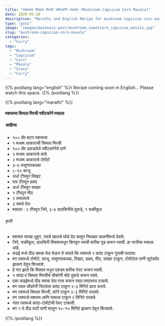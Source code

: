 ```yaml
---
title: "मशरूम्स सिमला मिरची स्वीटकॉर्न मसाला (Mushroom Capsicum Corn Masala)"
date: 2020-05-28
description: "Marathi and English Recipe for mushroom capsicum corn masala spicy curry"
type: "post"
image: "images/masonary-post/mushroom_sweetcorn_capsicum_masala.jpg"
slug: "mushroom-capsicum-corn-masala"
categories: 
  - "Curry"
tags:
  - "Mushroom"
  - "Capsicum"
  - "Corn"
  - "Masala"
  - "Gravy"
  - "Curry"
---
```


{{% postlang lang="english" %}} 
 Recipe coming soon in English... Please watch this space. 
 {{% /postlang %}}






{{% postlang lang="marathi" %}}


#### मशरूम्स सिमला मिरची स्वीटकॉर्न मसाला

##### साहित्य: 

 
- १०० ग्रॅम बटण मशरूम्स 
- १ मध्यम आकाराची सिमला मिरची 
- १०० ग्रॅम उकडलेले स्वीटकॉर्नचे दाणे 
- २ मध्यम आकाराचे कांदे 
- २ मध्यम आकाराचे टोमॅटो 
- ३-४ लसूणपाकळ्या 
- ८-१० काजू 
- अर्धा टीस्पून तिखट 
- पाव टीस्पून हळद 
- अर्धा टीस्पून साखर 
- १ टीस्पून मीठ 
- २ तमालपत्रे 
- ३ चमचे तेल
- मसाला : २ टीस्पून जिरे, ३-४ दालचिनीचे तुकडे, १ चक्रीफूल 



###### कृती:


- मशरूम स्वच्छ धुवून, त्याचे खालचे थोडे देठ कापून निथळत चाळणीमध्ये ठेवावे. 
- जिरे, चक्रीफूल, दालचिनी मिक्सरमधून फिरवून त्याची बारीक पूड करून घ्यावी. हा भाजीचा मसाला आहे. 
- कढई मध्ये दीड चमचा तेल घेऊन ते तापले कि त्यामध्ये १ कांदा टाकून गुलाबी परतावा. 
- मग त्यामध्ये टोमॅटो, काजू, लसूणपाकळ्या, तिखट, हळद, मीठ, साखर टाकून, टोमॅटोला पाणी सुटेपर्यंत झाकण ठेवून शिजवावे. 
- हे गार झाले कि मिक्सर मधून एकदम बारीक पेस्ट करून घ्यावी. 
- १ कांदा व सिमला मिरचीचे चौकोनी मोठे तुकडे करून घ्यावे. 
- एका कढईमध्ये दीड चमचा तेल गरम करून त्यात तमालपत्र टाकावे. 
- मग त्यात चौकोनी चिरलेला कांदा टाकून २-३ मिनिटे फ्राय करावे. 
- मग त्यामध्ये सिमला मिरची, कॉर्न टाकून २-३ मिनिटे परतावे. 
- मग त्यामध्ये मशरूम आणि मसाला टाकून २ मिनिटे परतावे. 
- नंतर त्यामध्ये कांदा-टोमॅटोची पेस्ट टाकावी. 
- मग १ ते दीड वाटी पाणी घालून १०-१५ मिनिटे झाकण ठेवून शिजवावे. 




 {{% /postlang %}}
